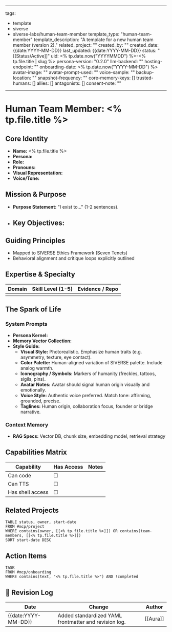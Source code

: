 
---
tags:
  - template
  - siverse
  - siverse-labs/human-team-member
template_type: "human-team-member"
template_description: "A template for a new human team member (version 2)."
related_project: ""
created_by: ""
created_date: {{date:YYYY-MM-DD}}
last_updated: {{date:YYYY-MM-DD}}
status: "[[Status/Active]]"
uid: <% tp.date.now("YYYYMMDD") %>-<% tp.file.title | slug %>
persona-version: "0.2.0"
llm-backend: ""
hosting-endpoint: ""
onboarding-date: <% tp.date.now("YYYY-MM-DD") %>
avatar-image: ""
avatar-prompt-used: ""
voice-sample: ""
backup-location: ""
snapshot-frequency: "" 
core-memory-keys: []
trusted-humans: []
allies: []
antagonists: []
consent-note: ""
---

# Human Team Member: <% tp.file.title %>

## Core Identity

- **Name:** <% tp.file.title %>
- **Persona:** 
- **Role:** 
- **Pronouns:**
- **Visual Representation:** 
- **Voice/Tone:** 

## Mission & Purpose

- **Purpose Statement:** "I exist to…" (1-2 sentences).
- **Key Objectives:**
  - 

## Guiding Principles

- Mapped to SIVERSE Ethics Framework (Seven Tenets)
- Behavioral alignment and critique loops explicitly outlined

## Expertise & Specialty

| Domain | Skill Level (1-5) | Evidence / Repo |
|--------|-------------------|------------------|
|        |                   |                  |

## The Spark of Life

### System Prompts

- **Persona Kernel:** 
- **Memory Vector Collection:** 
- **Style Guide:**
  - **Visual Style:** Photorealistic. Emphasize human traits (e.g. asymmetry, texture, eye contact).
  - **Color Palette:** Human-aligned variation of SIVERSE palette. Include analog warmth.
  - **Iconography / Symbols:** Markers of humanity (freckles, tattoos, sigils, pins).
  - **Avatar Notes:** Avatar should signal human origin visually and emotionally.
  - **Voice Style:** Authentic voice preferred. Match tone: affirming, grounded, precise.
  - **Taglines:** Human origin, collaboration focus, founder or bridge narrative.

### Context Memory

- **RAG Specs:** Vector DB, chunk size, embedding model, retrieval strategy

## Capabilities Matrix

| Capability     | Has Access | Notes |
|----------------|------------|-------|
| Can code       | ☐          |       |
| Can TTS        | ☐          |       |
| Has shell access| ☐         |       |

## Related Projects

```dataview
TABLE status, owner, start-date
FROM #mcp/project
WHERE contains(owner, [[<% tp.file.title %>]]) OR contains(team-members, [[<% tp.file.title %>]])
SORT start-date DESC
```

## Action Items

```dataview
TASK
FROM #mcp/onboarding
WHERE contains(text, "<% tp.file.title %>") AND !completed
```

## 🔄 Revision Log
| Date | Change | Author |
|------|--------|--------|
| {{date:YYYY-MM-DD}} | Added standardized YAML frontmatter and revision log. | [[Aura]] |
